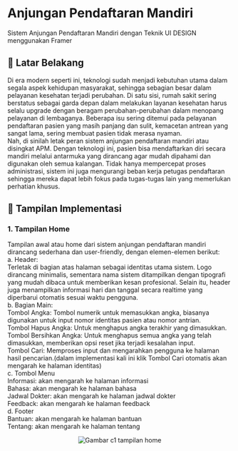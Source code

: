 # Anjungan Pendaftaran Mandiri

Sistem Anjungan Pendaftaran Mandiri dengan Teknik UI DESIGN menggunakan Framer 

## 🚀 Latar Belakang

Di era modern seperti ini, teknologi sudah menjadi kebutuhan utama dalam segala aspek kehidupan masyarakat, sehingga sebagian besar dalam pelayanan kesehatan terjadi perubahan. Di satu sisi, rumah sakit sering berstatus sebagai garda depan dalam melakukan layanan kesehatan harus selalu upgrade dengan beragam perubahan-perubahan dalam menopang pelayanan di lembaganya. Beberapa isu sering ditemui pada pelayanan pendaftaran pasien yang masih panjang dan sulit, kemacetan antrean yang sangat lama, sering membuat pasien tidak merasa nyaman.<br>
Nah, di sinilah letak peran sistem anjungan pendaftaran mandiri atau disingkat APM. Dengan teknologi ini, pasien bisa mendaftarkan diri secara mandiri melalui antarmuka yang dirancang agar mudah dipahami dan digunakan oleh semua kalangan. Tidak hanya mempercepat proses administrasi, sistem ini juga mengurangi beban kerja petugas pendaftaran sehingga mereka dapat lebih fokus pada tugas-tugas lain yang memerlukan perhatian khusus.<br>

<!-- <div align="center">
  <img src="https://user-images.githubusercontent.com/95717485/225231893-e59de44d-0d3e-4e79-971b-a4d494565a74.png" alt="Dicoding AWS">
</div> -->

## 🚀 Tampilan Implementasi

### 1. Tampilan Home
Tampilan awal atau home dari sistem anjungan pendaftaran mandiri dirancang sederhana dan user-friendly, dengan elemen-elemen berikut:<br>
a. Header:<br>
Terletak di bagian atas halaman sebagai identitas utama sistem. Logo dirancang minimalis, sementara nama sistem ditampilkan dengan tipografi yang mudah dibaca untuk memberikan kesan profesional. Selain itu, header juga menampilkan informasi hari dan tanggal secara realtime yang diperbarui otomatis sesuai waktu pengguna.<br>
b. Bagian Main:<br>
Tombol Angka: Tombol numerik untuk memasukkan angka, biasanya digunakan untuk input nomor identitas pasien atau nomor antrian.<br>
Tombol Hapus Angka: Untuk menghapus angka terakhir yang dimasukkan.<br>
Tombol Bersihkan Angka: Untuk menghapus semua angka yang telah dimasukkan, memberikan opsi reset jika terjadi kesalahan input.<br>
Tombol Cari: Memproses input dan mengarahkan pengguna ke halaman hasil pencarian.(dalam implementasi kali ini klik Tombol Cari otomatis akan mengarah ke halaman identitas)<br>
c. Tombol Menu<br>
Informasi: akan mengarah ke halaman informasi<br>
Bahasa: akan mengarah ke halaman bahasa<br>
Jadwal Dokter: akan mengarah ke halaman jadwal dokter<br>
Feedback: akan mengarah ke halaman feedback<br>
d. Footer<br>
Bantuan: akan mengarah ke halaman bantuan<br>
Tentang: akan mengarah ke halaman tentang<br>
<div align="center">
  <img src="https://github.com/user-attachments/assets/99e93081-a209-48ac-8cf7-b00aa7dfc3c0" alt="Gambar c1 tampilan home">
</div>
